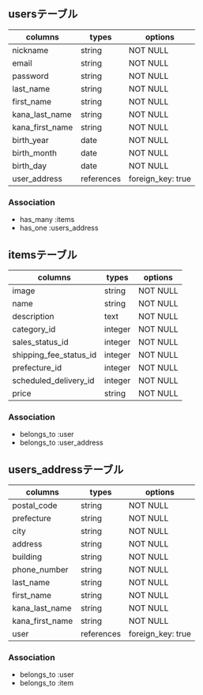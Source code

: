 ## usersテーブル
| columns         | types      | options           |
| --------------- | ---------- | ----------------- |
| nickname        | string     | NOT NULL          | 
| email           | string     | NOT NULL          |
| password        | string     | NOT NULL          |
| last_name       | string     | NOT NULL          |   
| first_name      | string     | NOT NULL          |
| kana_last_name  | string     | NOT NULL          |
| kana_first_name | string     | NOT NULL          |
| birth_year      | date       | NOT NULL          |
| birth_month     | date       | NOT NULL          |
| birth_day       | date       | NOT NULL          |
| user_address    | references | foreign_key: true |
### Association
- has_many :items
- has_one :users_address


## itemsテーブル
| columns                | types     | options  |
| ---------------------- | --------- | -------- |
| image                  | string    | NOT NULL |
| name                   | string    | NOT NULL |
| description            | text      | NOT NULL |
| category_id            | integer   | NOT NULL |
| sales_status_id        | integer   | NOT NULL |
| shipping_fee_status_id | integer   | NOT NULL |
| prefecture_id          | integer   | NOT NULL |
| scheduled_delivery_id  | integer   | NOT NULL |
| price                  | string    | NOT NULL |

### Association
- belongs_to :user
- belongs_to :user_address

## users_addressテーブル
| columns         | types      | options           |
| --------------- | ---------- | ----------------- |
| postal_code     | string     | NOT NULL          | 
| prefecture      | string     | NOT NULL          |
| city            | string     | NOT NULL          |
| address         | string     | NOT NULL          |
| building        | string     | NOT NULL          |
| phone_number    | string     | NOT NULL          |
| last_name       | string     | NOT NULL          |
| first_name      | string     | NOT NULL          |
| kana_last_name  | string     | NOT NULL          | 
| kana_first_name | string     | NOT NULL          |
| user            | references | foreign_key: true |

### Association
- belongs_to :user
- belongs_to :item